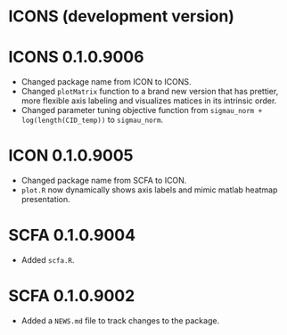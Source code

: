 # ICONS (development version)
# ICONS 0.1.0.9006
* Changed package name from ICON to ICONS.
* Changed `plotMatrix` function to a brand new version that has prettier, more flexible axis labeling and visualizes matices in its intrinsic order.
* Changed parameter tuning objective function from `sigmau_norm + log(length(CID_temp))` to `sigmau_norm`.


# ICON 0.1.0.9005

* Changed package name from SCFA to ICON.
* `plot.R` now dynamically shows axis labels and mimic matlab heatmap presentation.

# SCFA 0.1.0.9004

* Added `scfa.R`.

# SCFA 0.1.0.9002

* Added a `NEWS.md` file to track changes to the package.
